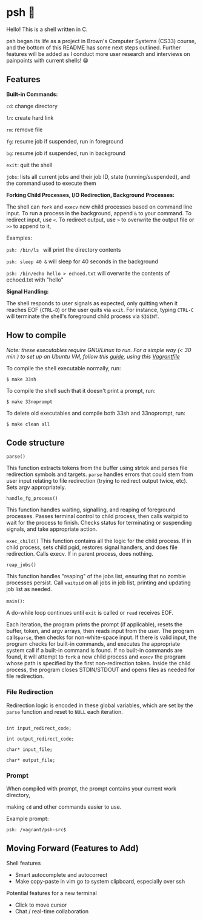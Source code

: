# psh 🐚

Hello! This is a shell written in C. 

psh began its life as a project in Brown's Computer Systems (CS33) course, and the bottom of this README has some next steps outlined. Further features will be added as I conduct more user research and interviews on painpoints with current shells! 😁


## Features
**Built-in Commands:**


`cd`: change directory


`ln`: create hard link


`rm`: remove file


`fg`: resume job if suspended, run in foreground


`bg`: resume job if suspended, run in background


`exit`: quit the shell


`jobs`: lists all current jobs and their job ID, state (running/suspended), and the command used to execute them

**Forking Child Processes, I/O Redirection, Background Processes:**


The shell can `fork` and `execv` new child processes based on command line input. To run a process in the background, append `&` to your command. To redirect input, use `<`. To redirect output, use `>` to overwrite the output file or `>>` to append to it,

Examples:


 `psh: /bin/ls ` will print the directory contents


 `psh: sleep 40 &` will sleep for 40 seconds in the background


 `psh: /bin/echo hello > echoed.txt` will overwrite the contents of echoed.txt with "hello"

**Signal Handling:**


The shell responds to user signals as expected, only quitting when it reaches EOF (`CTRL-D`) or the user quits via `exit`. For instance, typing `CTRL-C` will terminate the shell's foreground child process via `SIGINT`.




## How to compile

 *Note: these executables require GNU/Linux to run. For a simple way (< 30 min.) to set up an Ubuntu VM, follow this [guide](http://cs.brown.edu/courses/csci1310/2020/assign/labs/lab0.html), using this [Vagrantfile](https://raw.githubusercontent.com/brown-cs0330/student-files/master/Vagrantfile)*

To compile the shell executable normally, run:

  

`$ make 33sh`

  

To compile the shell such that it doesn't print a prompt, run:

  

`$ make 33noprompt`

  

To delete old executables and compile both 33sh and 33noprompt, run:

  

`$ make clean all`




## Code structure

  

`parse()`

This function extracts tokens from the buffer using strtok and parses file redirection symbols and targets. `parse` handles errors that could stem from user input relating to file redirection (trying to redirect output twice, etc). Sets argv appropriately.

`handle_fg_process()`

This function handles waiting, signalling, and reaping of foreground processes. Passes terminal control to child process, then calls waitpid to
wait for the process to finish. Checks status for terminating or suspending
signals, and take appropriate action.

 `exec_child()`
This function contains all the logic for the child process. If in child process, sets child pgid, restores signal handlers, and does file redirection. Calls execv. If in parent process, does nothing.

`reap_jobs()`

This function handles "reaping" of the jobs list, ensuring that no zombie processes persist. Call `waitpid` on all jobs in job list, printing and updating job list as needed.

`main()`:

A do-while loop continues until `exit` is called or `read` receives EOF.

Each iteration, the program prints the prompt (if applicable), resets the buffer, token, and argv arrays, then reads input from the user. The program calls`parse`, then checks for non-white-space input. If there is valid input, the program checks for built-in commands, and executes the appropriate system call if a built-in command is found. If no built-in commands are found, it will attempt to `fork` a new child process and `execv` the program whose path is specified by the first non-redirection token. Inside the child process, the program closes STDIN/STDOUT and opens files as needed for file redirection.

  
 
### File Redirection

  

Redirection logic is encoded in these global variables, which are set by the `parse` function and reset to `NULL` each iteration.

```

int input_redirect_code;

int output_redirect_code;

char* input_file;

char* output_file;

```

  
  

  
  

### Prompt

When compiled with prompt, the prompt contains your current work directory,

making `cd` and other commands easier to use.

  

Example prompt:

  

`psh: /vagrant/psh-src$`

## Moving Forward (Features to Add)

Shell features
- Smart autocomplete and autocorrect
- Make copy-paste in vim go to system clipboard, especially over ssh

Potential features for a new terminal
- Click to move cursor
- Chat / real-time collaboration


